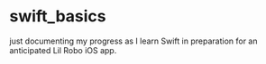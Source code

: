 # swift_basics
just documenting my progress as I learn Swift in preparation for an anticipated Lil Robo iOS app.
